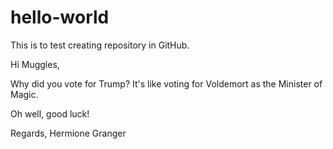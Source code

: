 # hello-world
This is to test creating repository in GitHub.

Hi Muggles,

Why did you vote for Trump? It's like voting for Voldemort as the Minister of Magic.

Oh well, good luck!

Regards, 
Hermione Granger
